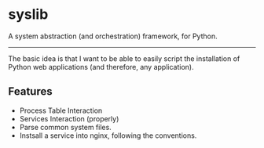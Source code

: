 # syslib

A system abstraction (and orchestration) framework, for Python.

-------------------

The basic idea is that I want to be able to easily script the installation of Python web applications (and therefore, any application).

## Features

- Process Table Interaction
- Services Interaction (properly)
- Parse common system files.
- Instsall a service into nginx, following the conventions.
